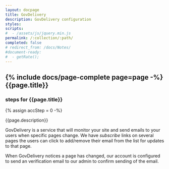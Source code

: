 ```yaml
---
layout: docpage
title: GovDelivery
description: GovDelivery configuration
styles:
scripts:
#  - /assets/js/jquery.min.js
permalink: /:collection/:path/
completed: false
# redirect_from: /docs/Notes/
#document-ready:
#  - getRate();
---
```


## {% include docs/page-complete page=page -%}{{page.title}}

<h3 class="usa-sr-only">steps for {{page.title}}</h3>
{% assign accStep = 0 -%}

{{page.description}}

GovDelivery is a service that will monitor your site and send emails to your users when specific pages change.  We have *subscribe* links on several pages the users can click to add/remove their email from the list for updates to that page.

When GovDelivery notices a page has changed, our account is configured to send an verification email to our admin to confirm sending of the email.
